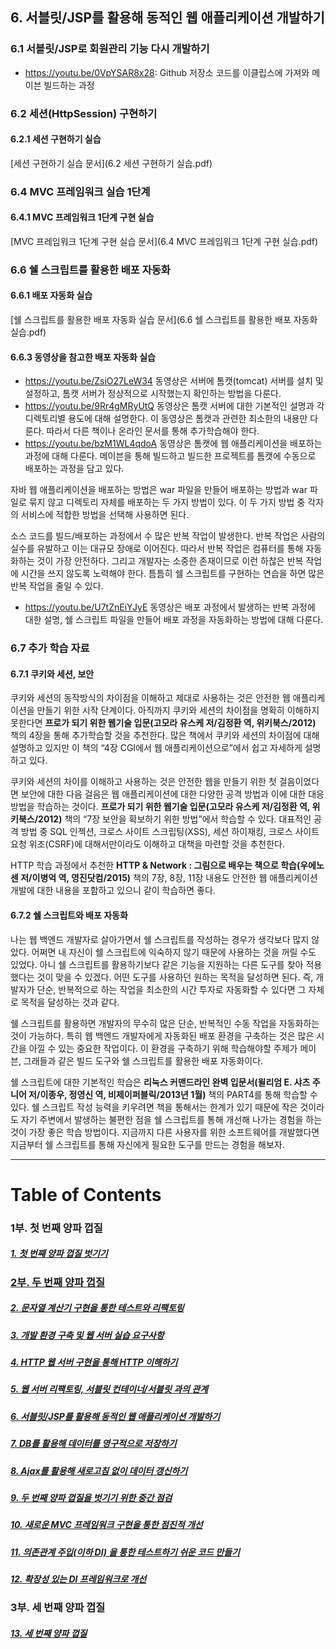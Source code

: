 ## 6. 서블릿/JSP를 활용해 동적인 웹 애플리케이션 개발하기

### 6.1	서블릿/JSP로 회원관리 기능 다시 개발하기
* https://youtu.be/0VpYSAR8x28: Github 저장소 코드를 이클립스에 가져와 메이븐 빌드하는 과정

### 6.2	세션(HttpSession) 구현하기
#### 6.2.1 세션 구현하기 실습
[세션 구현하기 실습 문서](6.2 세션 구현하기 실습.pdf)

### 6.4	MVC 프레임워크 실습 1단계
#### 6.4.1 MVC 프레임워크 1단계 구현 실습
[MVC 프레임워크 1단계 구현 실습 문서](6.4 MVC 프레임워크 1단계 구현 실습.pdf)

### 6.6	쉘 스크립트를 활용한 배포 자동화
#### 6.6.1 배포 자동화 실습
[쉘 스크립트를 활용한 배포 자동화 실습 문서](6.6 쉘 스크립트를 활용한 배포 자동화 실습.pdf)

#### 6.6.3	동영상을 참고한 배포 자동화 실습
* https://youtu.be/ZsiO27LeW34 동영상은 서버에 톰캣(tomcat) 서버를 설치 및 설정하고, 톰캣 서버가 정상적으로 시작했는지 확인하는 방법을 다룬다.
* https://youtu.be/9Rr4gMRyUtQ 동영상은 톰캣 서버에 대한 기본적인 설명과 각 디렉토리별 용도에 대해 설명한다. 이 동영상은 톰캣과 관련한 최소한의 내용만 다룬다. 따라서 다른 책이나 온라인 문서를 통해 추가학습해야 한다.
* https://youtu.be/bzM1WL4qdoA 동영상은 톰캣에 웹 애플리케이션을 배포하는 과정에 대해 다룬다. 메이븐을 통해 빌드하고 빌드한 프로젝트를 톰캣에 수동으로 배포하는 과정을 담고 있다.

자바 웹 애플리케이션을 배포하는 방법은 war 파일을 만들어 배포하는 방법과 war 파일로 묶지 않고 디렉토리 자체를 배포하는 두 가지 방법이 있다. 이 두 가지 방법 중 각자의 서비스에 적합한 방법을 선택해 사용하면 된다.

소스 코드를 빌드/배포하는 과정에서 수 많은 반복 작업이 발생한다. 반복 작업은 사람의 실수를 유발하고 이는 대규모 장애로 이어진다. 따라서 반복 작업은 컴퓨터를 통해 자동화하는 것이 가장 안전하다. 그리고 개발자는 소중한 존재이므로 이런 하찮은 반복 작업에 시간을 쓰지 않도록 노력해야 한다. 틈틈히 쉘 스크립트를 구현하는 연습을 하면 많은 반복 작업을 줄일 수 있다.

* https://youtu.be/U7tZnEiYJyE 동영상은 배포 과정에서 발생하는 반복 과정에 대한 설명, 쉘 스크립트 파일을 만들어 배포 과정을 자동화하는 방법에 대해 다룬다.

### 6.7	추가 학습 자료
#### 6.7.1	쿠키와 세션, 보안
쿠키와 세션의 동작방식의 차이점을 이해하고 제대로 사용하는 것은 안전한 웹 애플리케이션을 만들기 위한 시작 단계이다. 아직까지 쿠키와 세션의 차이점을 명확히 이해하지 못한다면 **프로가 되기 위한 웹기술 입문(고모라 유스케 저/김정환 역, 위키북스/2012)** 책의 4장을 통해 추가학습할 것을 추천한다. 많은 책에서 쿠키와 세션의 차이점에 대해 설명하고 있지만 이 책의 “4장 CGI에서 웹 애플리케이션으로”에서 쉽고 자세하게 설명하고 있다.

쿠키와 세션의 차이를 이해하고 사용하는 것은 안전한 웹을 만들기 위한 첫 걸음이었다면 보안에 대한 다음 걸음은 웹 애플리케이션에 대한 다양한 공격 방법과 이에 대한 대응 방법을 학습하는 것이다. **프로가 되기 위한 웹기술 입문(고모라 유스케 저/김정환 역, 위키북스/2012)** 책의 “7장 보안을 확보하기 위한 방법”에서 학습할 수 있다. 대표적인 공격 방법 중 SQL 인젝션, 크로스 사이트 스크립팅(XSS), 세션 하이재킹, 크로스 사이트 요청 위조(CSRF)에 대해서만이라도 이해하고 대책을 마련할 것을 추천한다.

HTTP 학습 과정에서 추천한 **HTTP & Network : 그림으로 배우는 책으로 학습(우에노 센 저/이병억 역, 영진닷컴/2015)** 책의 7장, 8장, 11장 내용도 안전한 웹 애플리케이션 개발에 대한 내용을 포함하고 있으니 같이 학습하면 좋다.

#### 6.7.2	쉘 스크립트와 배포 자동화
나는 웹 백엔드 개발자로 살아가면서 쉘 스크립트를 작성하는 경우가 생각보다 많지 않았다. 어쩌면 내 자신이 쉘 스크립트에 익숙하지 않기 때문에 사용하는 것을 꺼릴 수도 있었다. 아니 쉘 스크립트를 활용하기보다 같은 기능을 지원하는 다른 도구를 찾아 적용했다는 것이 맞을 수 있겠다. 어떤 도구를 사용하던 원하는 목적을 달성하면 된다. 즉, 개발자가 단순, 반복적으로 하는 작업을 최소한의 시간 투자로 자동화할 수 있다면 그 자체로 목적을 달성하는 것과 같다.

쉘 스크립트를 활용하면 개발자의 무수히 많은 단순, 반복적인 수동 작업을 자동화하는 것이 가능하다. 특히 웹 백엔드 개발자에게 자동화된 배포 환경을 구축하는 것은 많은 시간을 아낄 수 있는 중요한 작업이다. 이 환경을 구축하기 위해 학습해야할 주제가 메이븐, 그래들과 같은 빌드 도구와 쉘 스크립트를 활용한 배포 자동화이다.

쉘 스크립트에 대한 기본적인 학습은 **리눅스 커맨드라인 완벽 입문서(윌리엄 E. 샤츠 주니어 저/이종우, 정영신 역, 비제이퍼블릭/2013년 1월)** 책의 PART4를 통해 학습할 수 있다. 쉘 스크립트 작성 능력을 키우려면 책을 통해서는 한계가 있기 때문에 작은 것이라도 자기 주변에서 발생하는 불편한 점을 쉘 스크립트를 통해 개선해 나가는 경험을 하는 것이 가장 좋은 학습 방법이다. 지금까지 다른 사용자를 위한 소프트웨어를 개발했다면 지금부터 쉘 스크립트를 통해 자신에게 필요한 도구를 만드는 경험을 해보자.

----
# Table of Contents
### 1부. 첫 번째 양파 껍질
##### [1. 첫 번째 양파 껍질 벗기기](../chapter1)
### [2부. 두 번째 양파 껍질](../2nd-onion.md)
##### [2. 문자열 계산기 구현을 통한 테스트와 리팩토링](../chapter2)
##### [3. 개발 환경 구축 및 웹 서버 실습 요구사항](../chapter3)
##### [4. HTTP 웹 서버 구현을 통해 HTTP 이해하기](../chapter4)
##### [5. 웹 서버 리팩토링, 서블릿 컨테이너/서블릿 과의 관계](../chapter5)
##### [6. 서블릿/JSP를 활용해 동적인 웹 애플리케이션 개발하기](../chapter6)
##### [7. DB를 활용해 데이터를 영구적으로 저장하기](../chapter7)
##### [8. Ajax를 활용해 새로고침 없이 데이터 갱신하기](../chapter8)
##### [9. 두 번째 양파 껍질을 벗기기 위한 중간 점검](../chapter9)
##### [10. 새로운 MVC 프레임워크 구현을 통한 점진적 개선](../chapter10)
##### [11. 의존관계 주입(이하 DI) 을 통한 테스트하기 쉬운 코드 만들기](../chapter11)
##### [12. 확장성 있는 DI 프레임워크로 개선](../chapter12)
### 3부. 세 번째 양파 껍질
##### [13. 세 번째 양파 껍질](../chapter13)